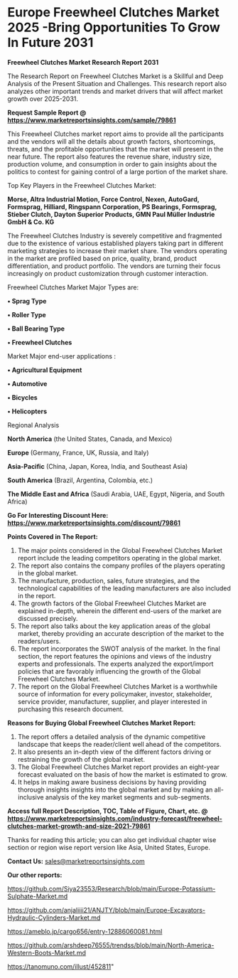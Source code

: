 # Europe Freewheel Clutches Market 2025 -Bring Opportunities To Grow In Future 2031

<strong>Freewheel Clutches Market Research Report 2031</strong>

The Research Report on Freewheel Clutches Market is a Skillful and Deep Analysis of the Present Situation and Challenges. This research report also analyzes other important trends and market drivers that will affect market growth over 2025-2031.

<strong>Request Sample Report @ <a href=https://www.marketreportsinsights.com/sample/79861>https://www.marketreportsinsights.com/sample/79861</a></strong>

This Freewheel Clutches market report aims to provide all the participants and the vendors will all the details about growth factors, shortcomings, threats, and the profitable opportunities that the market will present in the near future. The report also features the revenue share, industry size, production volume, and consumption in order to gain insights about the politics to contest for gaining control of a large portion of the market share.

Top Key Players in the Freewheel Clutches Market:

<strong>Morse, Altra Industrial Motion, Force Control, Nexen, AutoGard, Formsprag, Hilliard, Ringspann Corporation, PS Bearings, Formsprag, Stieber Clutch, Dayton Superior Products, GMN Paul Müller Industrie GmbH & Co. KG</strong>

The Freewheel Clutches Industry is severely competitive and fragmented due to the existence of various established players taking part in different marketing strategies to increase their market share. The vendors operating in the market are profiled based on price, quality, brand, product differentiation, and product portfolio. The vendors are turning their focus increasingly on product customization through customer interaction.

Freewheel Clutches Market Major Types are:

<strong>• Sprag Type

• Roller Type

• Ball Bearing Type

• Freewheel Clutches</strong>

Market Major end-user applications :

<strong>• Agricultural Equipment

• Automotive

• Bicycles

• Helicopters</strong>

Regional Analysis

</u><strong><b>North America</b></strong> (the United States, Canada, and Mexico)

<strong><b>Europe </b></strong>(Germany, France, UK, Russia, and Italy)

<strong><b>Asia-Pacific</b></strong> (China, Japan, Korea, India, and Southeast Asia)

<strong><b>South America</b></strong> (Brazil, Argentina, Colombia, etc.)

<strong><b>The Middle East and Africa</b></strong> (Saudi Arabia, UAE, Egypt, Nigeria, and South Africa)

<strong>Go For Interesting Discount Here: <a href=https://www.marketreportsinsights.com/discount/79861>https://www.marketreportsinsights.com/discount/79861</a></strong>

<strong>Points Covered in The Report:</strong>
<ol>
  <li>The major points considered in the Global Freewheel Clutches Market report include the leading competitors operating in the global market.</li>
  <li>The report also contains the company profiles of the players operating in the global market.</li>
  <li>The manufacture, production, sales, future strategies, and the technological capabilities of the leading manufacturers are also included in the report.</li>
  <li>The growth factors of the Global Freewheel Clutches Market are explained in-depth, wherein the different end-users of the market are discussed precisely.</li>
  <li>The report also talks about the key application areas of the global market, thereby providing an accurate description of the market to the readers/users.</li>
  <li>The report incorporates the SWOT analysis of the market. In the final section, the report features the opinions and views of the industry experts and professionals. The experts analyzed the export/import policies that are favorably influencing the growth of the Global Freewheel Clutches Market.</li>
  <li>The report on the Global Freewheel Clutches Market is a worthwhile source of information for every policymaker, investor, stakeholder, service provider, manufacturer, supplier, and player interested in purchasing this research document.</li>
</ol>
<strong>Reasons for Buying Global Freewheel Clutches Market Report:</strong>

<ol>
  <li>The report offers a detailed analysis of the dynamic competitive landscape that keeps the reader/client well ahead of the competitors.</li>
  <li>It also presents an in-depth view of the different factors driving or restraining the growth of the global market.</li>
  <li>The Global Freewheel Clutches Market report provides an eight-year forecast evaluated on the basis of how the market is estimated to grow.</li>
  <li>It helps in making aware business decisions by having providing thorough insights insights into the global market and by making an all-inclusive analysis of the key market segments and sub-segments.</li>
</ol>
<strong>Access full Report Description, TOC, Table of Figure, Chart, etc. @ <a href=https://www.marketreportsinsights.com/industry-forecast/freewheel-clutches-market-growth-and-size-2021-79861>https://www.marketreportsinsights.com/industry-forecast/freewheel-clutches-market-growth-and-size-2021-79861</a></strong>


Thanks for reading this article; you can also get individual chapter wise section or region wise report version like Asia, United States, Europe.

<strong>Contact Us:</strong>
sales@marketreportsinsights.com

<strong>Our other reports:</strong>

<a href=https://github.com/Siya23553/Research/blob/main/Europe-Potassium-Sulphate-Market.md>https://github.com/Siya23553/Research/blob/main/Europe-Potassium-Sulphate-Market.md</a>

<a href=https://github.com/anjaliiii21/ANJTY/blob/main/Europe-Excavators-Hydraulic-Cylinders-Market.md>https://github.com/anjaliiii21/ANJTY/blob/main/Europe-Excavators-Hydraulic-Cylinders-Market.md</a>

<a href=https://ameblo.jp/cargo656/entry-12886060081.html>https://ameblo.jp/cargo656/entry-12886060081.html</a>

<a href=https://github.com/arshdeep76555/trendss/blob/main/North-America-Western-Boots-Market.md>https://github.com/arshdeep76555/trendss/blob/main/North-America-Western-Boots-Market.md</a>

<a href=https://tanomuno.com/illust/452811>https://tanomuno.com/illust/452811</a>"
